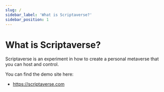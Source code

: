 ```yaml
---
slug: /
sidebar_label: 'What is Scriptaverse?'
sidebar_position: 1
---
```


# What is Scriptaverse?

Scriptaverse is an experiment in how to create a personal metaverse that you can host and control.

You can find the demo site here:

* https://scriptaverse.com

